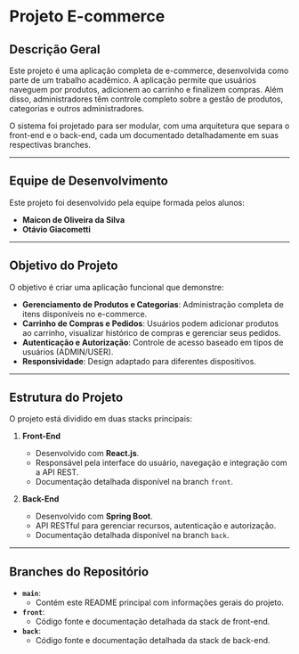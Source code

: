 # Projeto E-commerce

## Descrição Geral

Este projeto é uma aplicação completa de e-commerce, desenvolvida como parte de um trabalho acadêmico. A aplicação permite que usuários naveguem por produtos, adicionem ao carrinho e finalizem compras. Além disso, administradores têm controle completo sobre a gestão de produtos, categorias e outros administradores.

O sistema foi projetado para ser modular, com uma arquitetura que separa o front-end e o back-end, cada um documentado detalhadamente em suas respectivas branches.

---

## Equipe de Desenvolvimento

Este projeto foi desenvolvido pela equipe formada pelos alunos:

- **Maicon de Oliveira da Silva**
- **Otávio Giacometti**

---

## Objetivo do Projeto

O objetivo é criar uma aplicação funcional que demonstre:
- **Gerenciamento de Produtos e Categorias**: Administração completa de itens disponíveis no e-commerce.
- **Carrinho de Compras e Pedidos**: Usuários podem adicionar produtos ao carrinho, visualizar histórico de compras e gerenciar seus pedidos.
- **Autenticação e Autorização**: Controle de acesso baseado em tipos de usuários (ADMIN/USER).
- **Responsividade**: Design adaptado para diferentes dispositivos.

---

## Estrutura do Projeto

O projeto está dividido em duas stacks principais:

1. **Front-End**
   - Desenvolvido com **React.js**.
   - Responsável pela interface do usuário, navegação e integração com a API REST.
   - Documentação detalhada disponível na branch `front`.

2. **Back-End**
   - Desenvolvido com **Spring Boot**.
   - API RESTful para gerenciar recursos, autenticação e autorização.
   - Documentação detalhada disponível na branch `back`.

---

## Branches do Repositório

- **`main`**:
  - Contém este README principal com informações gerais do projeto.
- **`front`**:
  - Código fonte e documentação detalhada da stack de front-end.
- **`back`**:
  - Código fonte e documentação detalhada da stack de back-end.
